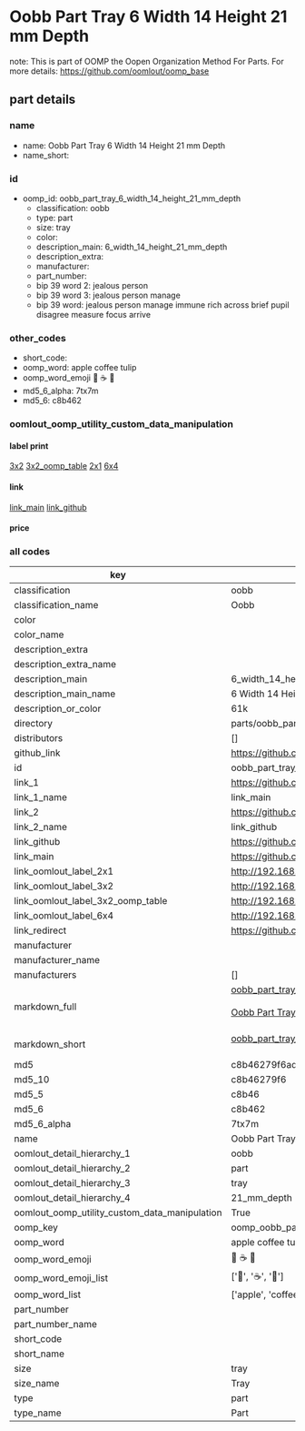 # Oobb Part Tray 6 Width 14 Height 21 mm Depth  

note: This is part of OOMP the Oopen Organization Method For Parts. For more details: https://github.com/oomlout/oomp_base

##  part details
  







### name
* name: Oobb Part Tray 6 Width 14 Height 21 mm Depth
* name_short: 
### id
* oomp_id: oobb_part_tray_6_width_14_height_21_mm_depth
  * classification: oobb
  * type: part
  * size: tray
  * color: 
  * description_main: 6_width_14_height_21_mm_depth
  * description_extra: 
  * manufacturer: 
  * part_number: 
  * bip 39 word 2: jealous person
  * bip 39 word 3: jealous person manage
  * bip 39 word: jealous person manage immune rich across brief pupil disagree measure focus arrive

### other_codes
* short_code: 
* oomp_word: apple coffee tulip
* oomp_word_emoji :apple: :coffee: :tulip:
* md5_6_alpha: 7tx7m
* md5_6: c8b462






### oomlout_oomp_utility_custom_data_manipulation
#### label print
[3x2](http://192.168.1.245:1112/?label=oomp%207tx7m)
[3x2_oomp_table](http://192.168.1.108:1112/?label=oomp%207tx7m)
[2x1](http://192.168.1.242:1112/?label=oomp%207tx7m)
[6x4](http://192.168.1.55:1112/?label=oomp%207tx7m)    

#### link

[link_main](https://github.com/oomlout/oomlout_oomp_version_1_messy/tree/main/parts/oobb_part_tray_6_width_14_height_21_mm_depth) [link_github](https://github.com/oomlout/oomlout_oomp_version_1_messy/tree/main/parts/oobb_part_tray_6_width_14_height_21_mm_depth)                             

#### price







### all codes 
| key | value |  
| --- | --- |  
| classification | oobb |  
| classification_name | Oobb |  
| color |  |  
| color_name |  |  
| description_extra |  |  
| description_extra_name |  |  
| description_main | 6_width_14_height_21_mm_depth |  
| description_main_name | 6 Width 14 Height 21 mm Depth |  
| description_or_color | 61k |  
| directory | parts/oobb_part_tray_6_width_14_height_21_mm_depth |  
| distributors | [] |  
| github_link | https://github.com/oomlout/oomlout_oomp_part_src/tree/main/parts/oobb_part_tray_6_width_14_height_21_mm_depth |  
| id | oobb_part_tray_6_width_14_height_21_mm_depth |  
| link_1 | https://github.com/oomlout/oomlout_oomp_version_1_messy/tree/main/parts/oobb_part_tray_6_width_14_height_21_mm_depth |  
| link_1_name | link_main |  
| link_2 | https://github.com/oomlout/oomlout_oomp_version_1_messy/tree/main/parts/oobb_part_tray_6_width_14_height_21_mm_depth |  
| link_2_name | link_github |  
| link_github | https://github.com/oomlout/oomlout_oomp_version_1_messy/tree/main/parts/oobb_part_tray_6_width_14_height_21_mm_depth |  
| link_main | https://github.com/oomlout/oomlout_oomp_version_1_messy/tree/main/parts/oobb_part_tray_6_width_14_height_21_mm_depth |  
| link_oomlout_label_2x1 | http://192.168.1.242:1112/?label=oomp%207tx7m |  
| link_oomlout_label_3x2 | http://192.168.1.245:1112/?label=oomp%207tx7m |  
| link_oomlout_label_3x2_oomp_table | http://192.168.1.108:1112/?label=oomp%207tx7m |  
| link_oomlout_label_6x4 | http://192.168.1.55:1112/?label=oomp%207tx7m |  
| link_redirect | https://github.com/oomlout/oomlout_oomp_version_1_messy/tree/main/parts/oobb_part_tray_6_width_14_height_21_mm_depth |  
| manufacturer |  |  
| manufacturer_name |  |  
| manufacturers | [] |  
| markdown_full | [oobb_part_tray_6_width_14_height_21_mm_depth](none)<br>[](none)<br>[Oobb Part Tray 6 Width 14 Height 21 Mm Depth](none)<br><br> |  
| markdown_short | [oobb_part_tray_6_width_14_height_21_mm_depth](none)<br><br> |  
| md5 | c8b46279f6ade37c095ca71b0de8d3bc |  
| md5_10 | c8b46279f6 |  
| md5_5 | c8b46 |  
| md5_6 | c8b462 |  
| md5_6_alpha | 7tx7m |  
| name | Oobb Part Tray 6 Width 14 Height 21 mm Depth |  
| oomlout_detail_hierarchy_1 | oobb |  
| oomlout_detail_hierarchy_2 | part |  
| oomlout_detail_hierarchy_3 | tray |  
| oomlout_detail_hierarchy_4 | 21_mm_depth |  
| oomlout_oomp_utility_custom_data_manipulation | True |  
| oomp_key | oomp_oobb_part_tray_6_width_14_height_21_mm_depth |  
| oomp_word | apple coffee tulip |  
| oomp_word_emoji | :apple: :coffee: :tulip: |  
| oomp_word_emoji_list | [':apple:', ':coffee:', ':tulip:'] |  
| oomp_word_list | ['apple', 'coffee', 'tulip'] |  
| part_number |  |  
| part_number_name |  |  
| short_code |  |  
| short_name |  |  
| size | tray |  
| size_name | Tray |  
| type | part |  
| type_name | Part |  
